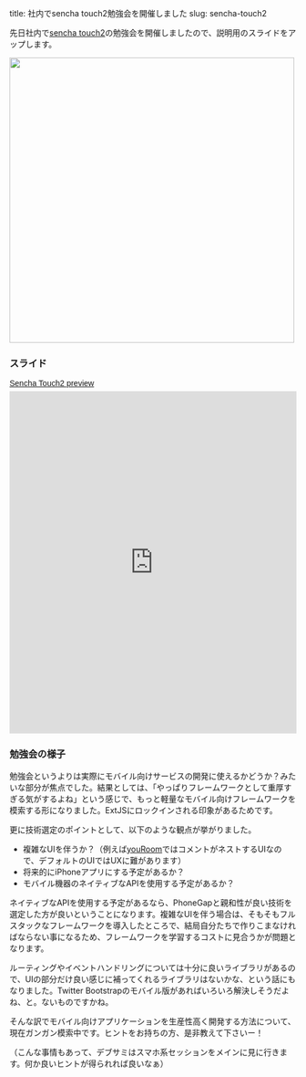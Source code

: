 title: 社内でsencha touch2勉強会を開催しました
slug: sencha-touch2

先日社内で[sencha touch2](http://docs.sencha.com/touch/2-0/)の勉強会を開催しましたので、説明用のスライドをアップします。

<a href="http://docs.sencha.com/touch/2-0/"><img src="/assets/2012_02/sencha-touch2.png" width="500" /></a>

### スライド

<a title="View Sencha Touch2 preview on Scribd" href="http://www.scribd.com/doc/81245456/Sencha-Touch2-preview" style="margin: 12px auto 6px auto; font-family: Helvetica,Arial,Sans-serif; font-style: normal; font-variant: normal; font-weight: normal; font-size: 14px; line-height: normal; font-size-adjust: none; font-stretch: normal; -x-system-font: none; display: block; text-decoration: underline;">Sencha Touch2 preview</a><iframe class="scribd_iframe_embed" src="http://www.scribd.com/embeds/81245456/content?start_page=1&view_mode=slideshow&access_key=key-2ggbn4ix1zrotf4epjib" data-auto-height="true" data-aspect-ratio="1.33333333333333" scrolling="no" id="doc_32970" width="100%" height="600" frameborder="0"></iframe><script type="text/javascript">(function() { var scribd = document.createElement("script"); scribd.type = "text/javascript"; scribd.async = true; scribd.src = "http://www.scribd.com/javascripts/embed_code/inject.js"; var s = document.getElementsByTagName("script")[0]; s.parentNode.insertBefore(scribd, s); })();</script>

### 勉強会の様子

勉強会というよりは実際にモバイル向けサービスの開発に使えるかどうか？みたいな部分が焦点でした。結果としては、「やっぱりフレームワークとして重厚すぎる気がするよね」という感じで、もっと軽量なモバイル向けフレームワークを模索する形になりました。ExtJSにロックインされる印象があるためです。

更に技術選定のポイントとして、以下のような観点が挙がりました。

* 複雑なUIを伴うか？（例えば[youRoom](http://youroom.in/)ではコメントがネストするUIなので、デフォルトのUIではUXに難があります）
* 将来的にiPhoneアプリにする予定があるか？
* モバイル機器のネイティブなAPIを使用する予定があるか？

ネイティブなAPIを使用する予定があるなら、PhoneGapと親和性が良い技術を選定した方が良いということになります。複雑なUIを伴う場合は、そもそもフルスタックなフレームワークを導入したところで、結局自分たちで作りこまなければならない事になるため、フレームワークを学習するコストに見合うかが問題となります。

ルーティングやイベントハンドリングについては十分に良いライブラリがあるので、UIの部分だけ良い感じに補ってくれるライブラリはないかな、という話にもなりました。Twitter Bootstrapのモバイル版があればいろいろ解決しそうだよね、と。ないものですかね。

そんな訳でモバイル向けアプリケーションを生産性高く開発する方法について、現在ガンガン模索中です。ヒントをお持ちの方、是非教えて下さいー！

（こんな事情もあって、デブサミはスマホ系セッションをメインに見に行きます。何か良いヒントが得られれば良いなぁ）
